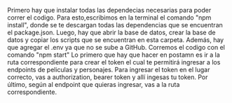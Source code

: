 Primero hay que instalar todas las dependecias necesarias para poder correr el codigo. Para esto,escribimos en la terminal el comando "npm install", donde se te descargan todas las dependencias que se encuentran el package.json.
Luego, hay que abrir la base de datos, crear la base de datos y copiar los scripts que se encuentran en esta carpeta.
Además, hay que agregar el .env ya que no se sube a GitHub.
Corremos el codigo con el comando "npm start"
Lo primero que hay que hacer en postamn es ir a la ruta correspondiente para crear el token el cual te permitirá ingresar a los endpoints de peliculas y personajes.
Para ingresar el token en el lugar correcto, vas a authorization, bearer token y allí ingesas tu token.
Por último, según al endpoint que quieras ingresar, vas a la ruta correspondiente.